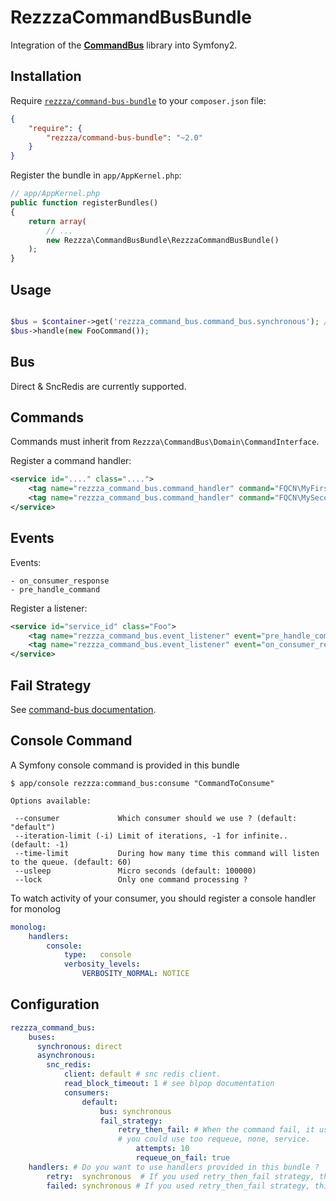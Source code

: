 RezzzaCommandBusBundle
======================

Integration of the [**CommandBus**](http://github.com/rezzza/command-bus) library
into Symfony2.

Installation
------------

Require [`rezzza/command-bus-bundle`](https://packagist.org/packages/rezzza/command-bus-bundle)
to your `composer.json` file:


```json
{
    "require": {
        "rezzza/command-bus-bundle": "~2.0"
    }
}
```

Register the bundle in `app/AppKernel.php`:

```php
// app/AppKernel.php
public function registerBundles()
{
    return array(
        // ...
        new Rezzza\CommandBusBundle\RezzzaCommandBusBundle()
    );
}
```

Usage
-----

```php

$bus = $container->get('rezzza_command_bus.command_bus.synchronous'); // synchronous is the name you given to your bus in configuration.
$bus->handle(new FooCommand());
```

Bus
---

Direct & SncRedis are currently supported.

Commands
--------

Commands must inherit from `Rezzza\CommandBus\Domain\CommandInterface`.

Register a command handler:

```xml
<service id="...." class="....">
    <tag name="rezzza_command_bus.command_handler" command="FQCN\MyFirstActionCommand" /> <!-- when handle this command, method `myFirstAction` will be handled. -->
    <tag name="rezzza_command_bus.command_handler" command="FQCN\MySecondActionCommand" method="myMethod" />
</service>
```

Events
------

Events:

    - on_consumer_response
    - pre_handle_command

Register a listener:

```xml
<service id="service_id" class="Foo">
    <tag name="rezzza_command_bus.event_listener" event="pre_handle_command" method="onPreHandleCommand" />
    <tag name="rezzza_command_bus.event_listener" event="on_consumer_response" method="onConsumerResponse" />
</service>

```

Fail Strategy
-------------

See [command-bus documentation](https://github.com/rezzza/command-bus#fail-strategies).

Console Command
---------------

A Symfony console command is provided in this bundle

```
$ app/console rezzza:command_bus:consume "CommandToConsume"

Options available:

 --consumer             Which consumer should we use ? (default: "default")
 --iteration-limit (-i) Limit of iterations, -1 for infinite.. (default: -1)
 --time-limit           During how many time this command will listen to the queue. (default: 60)
 --usleep               Micro seconds (default: 100000)
 --lock                 Only one command processing ?
```

To watch activity of your consumer, you should register a console handler for monolog

```yaml
monolog:
    handlers:
        console:
            type:   console
            verbosity_levels:
                VERBOSITY_NORMAL: NOTICE
```

Configuration
-------------

```yaml
rezzza_command_bus:
    buses:
      synchronous: direct
      asynchronous:
        snc_redis:
            client: default # snc redis client.
            read_block_timeout: 1 # see blpop documentation
            consumers:
                default:
                    bus: synchronous
                    fail_strategy:
                        retry_then_fail: # When the command fail, it uses this strategy.
                        # you could use too requeue, none, service.
                            attempts: 10
                            requeue_on_fail: true
    handlers: # Do you want to use handlers provided in this bundle ?
        retry:  synchronous  # If you used retry_then_fail strategy, this handler is linked to Retry commands.
        failed: synchronous # If you used retry_then_fail strategy, this handler is linked to Failed commands.
```
